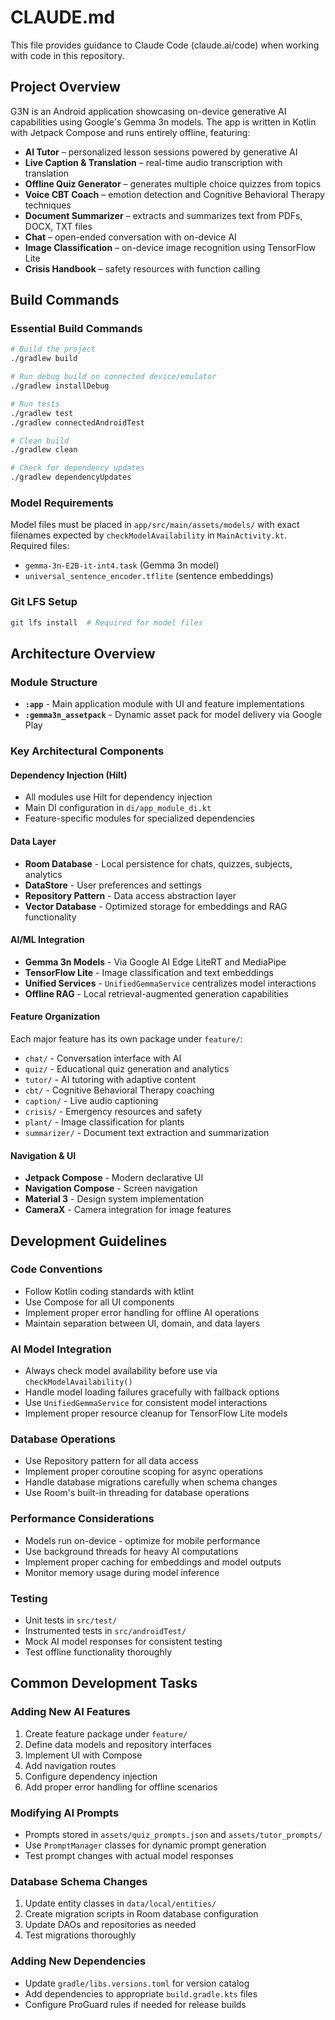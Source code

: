 # CLAUDE.md

This file provides guidance to Claude Code (claude.ai/code) when working with code in this repository.

## Project Overview

G3N is an Android application showcasing on-device generative AI capabilities using Google's Gemma 3n models. The app is written in Kotlin with Jetpack Compose and runs entirely offline, featuring:

- **AI Tutor** – personalized lesson sessions powered by generative AI
- **Live Caption & Translation** – real-time audio transcription with translation
- **Offline Quiz Generator** – generates multiple choice quizzes from topics
- **Voice CBT Coach** – emotion detection and Cognitive Behavioral Therapy techniques
- **Document Summarizer** – extracts and summarizes text from PDFs, DOCX, TXT files
- **Chat** – open-ended conversation with on-device AI
- **Image Classification** – on-device image recognition using TensorFlow Lite
- **Crisis Handbook** – safety resources with function calling

## Build Commands

### Essential Build Commands
```bash
# Build the project
./gradlew build

# Run debug build on connected device/emulator
./gradlew installDebug

# Run tests
./gradlew test
./gradlew connectedAndroidTest

# Clean build
./gradlew clean

# Check for dependency updates
./gradlew dependencyUpdates
```

### Model Requirements
Model files must be placed in `app/src/main/assets/models/` with exact filenames expected by `checkModelAvailability` in `MainActivity.kt`. Required files:
- `gemma-3n-E2B-it-int4.task` (Gemma 3n model)
- `universal_sentence_encoder.tflite` (sentence embeddings)

### Git LFS Setup
```bash
git lfs install  # Required for model files
```

## Architecture Overview

### Module Structure
- **`:app`** - Main application module with UI and feature implementations
- **`:gemma3n_assetpack`** - Dynamic asset pack for model delivery via Google Play

### Key Architectural Components

#### Dependency Injection (Hilt)
- All modules use Hilt for dependency injection
- Main DI configuration in `di/app_module_di.kt`
- Feature-specific modules for specialized dependencies

#### Data Layer
- **Room Database** - Local persistence for chats, quizzes, subjects, analytics
- **DataStore** - User preferences and settings
- **Repository Pattern** - Data access abstraction layer
- **Vector Database** - Optimized storage for embeddings and RAG functionality

#### AI/ML Integration
- **Gemma 3n Models** - Via Google AI Edge LiteRT and MediaPipe
- **TensorFlow Lite** - Image classification and text embeddings
- **Unified Services** - `UnifiedGemmaService` centralizes model interactions
- **Offline RAG** - Local retrieval-augmented generation capabilities

#### Feature Organization
Each major feature has its own package under `feature/`:
- `chat/` - Conversation interface with AI
- `quiz/` - Educational quiz generation and analytics
- `tutor/` - AI tutoring with adaptive content
- `cbt/` - Cognitive Behavioral Therapy coaching
- `caption/` - Live audio captioning
- `crisis/` - Emergency resources and safety
- `plant/` - Image classification for plants
- `summarizer/` - Document text extraction and summarization

#### Navigation & UI
- **Jetpack Compose** - Modern declarative UI
- **Navigation Compose** - Screen navigation
- **Material 3** - Design system implementation
- **CameraX** - Camera integration for image features

## Development Guidelines

### Code Conventions
- Follow Kotlin coding standards with ktlint
- Use Compose for all UI components
- Implement proper error handling for offline AI operations
- Maintain separation between UI, domain, and data layers

### AI Model Integration
- Always check model availability before use via `checkModelAvailability()`
- Handle model loading failures gracefully with fallback options
- Use `UnifiedGemmaService` for consistent model interactions
- Implement proper resource cleanup for TensorFlow Lite models

### Database Operations
- Use Repository pattern for all data access
- Implement proper coroutine scoping for async operations
- Handle database migrations carefully when schema changes
- Use Room's built-in threading for database operations

### Performance Considerations
- Models run on-device - optimize for mobile performance
- Use background threads for heavy AI computations
- Implement proper caching for embeddings and model outputs
- Monitor memory usage during model inference

### Testing
- Unit tests in `src/test/`
- Instrumented tests in `src/androidTest/`
- Mock AI model responses for consistent testing
- Test offline functionality thoroughly

## Common Development Tasks

### Adding New AI Features
1. Create feature package under `feature/`
2. Define data models and repository interfaces
3. Implement UI with Compose
4. Add navigation routes
5. Configure dependency injection
6. Add proper error handling for offline scenarios

### Modifying AI Prompts
- Prompts stored in `assets/quiz_prompts.json` and `assets/tutor_prompts/`
- Use `PromptManager` classes for dynamic prompt generation
- Test prompt changes with actual model responses

### Database Schema Changes
1. Update entity classes in `data/local/entities/`
2. Create migration scripts in Room database configuration
3. Update DAOs and repositories as needed
4. Test migrations thoroughly

### Adding New Dependencies
- Update `gradle/libs.versions.toml` for version catalog
- Add dependencies to appropriate `build.gradle.kts` files
- Configure ProGuard rules if needed for release builds